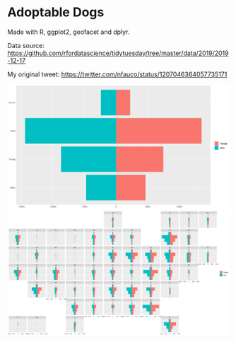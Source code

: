# Adoptable Dogs

Made with R, ggplot2, geofacet and dplyr.

Data source: https://github.com/rfordatascience/tidytuesday/tree/master/data/2019/2019-12-17

My original tweet: https://twitter.com/nfauco/status/1207046364057735171

![](dog_pyramid.png)
![](dog_pyramid_state.png)
